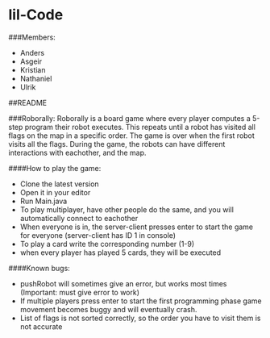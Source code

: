 # lil-Code

###Members:
* Anders
* Asgeir
* Kristian
* Nathaniel
* Ulrik

##README

###Roborally:
Roborally is a board game where every player computes a 5-step program their robot executes.
This repeats until a robot has visited all flags on the map in a specific order. 
The game is over when the first robot visits all the flags. During the game, the robots can have different interactions with eachother, and the map.


####How to play the game:
* Clone the latest version 
* Open it in your editor
* Run Main.java
* To play multiplayer, have other people do the same, and you will automatically connect to eachother
* When everyone is in, the server-client presses enter to start the game for everyone (server-client has ID 1 in console)
* To play a card write the corresponding number (1-9)
* when every player has played 5 cards, they will be executed

####Known bugs:
* pushRobot will sometimes give an error, but works most times (Important: must give error to work)
* If multiple players press enter to start the first programming phase game movement becomes buggy and will eventually crash.
* List of flags is not sorted correctly, so the order you have to visit them is not accurate
